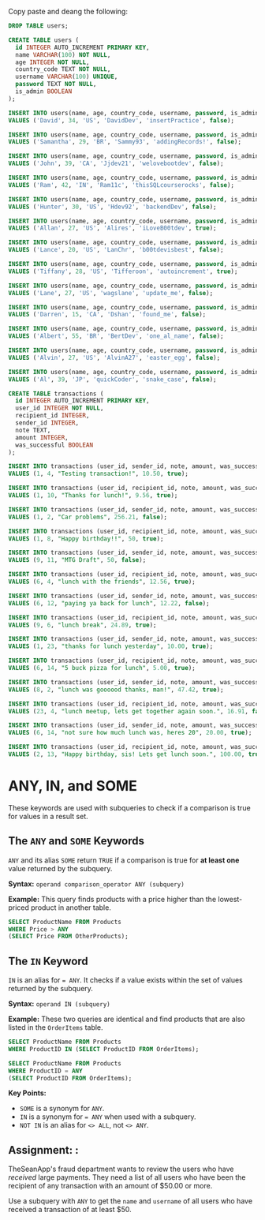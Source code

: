 Copy paste and deang the following:
```sql
DROP TABLE users;

CREATE TABLE users (
  id INTEGER AUTO_INCREMENT PRIMARY KEY,
  name VARCHAR(100) NOT NULL,
  age INTEGER NOT NULL,
  country_code TEXT NOT NULL,
  username VARCHAR(100) UNIQUE,
  password TEXT NOT NULL,
  is_admin BOOLEAN
);

INSERT INTO users(name, age, country_code, username, password, is_admin)
VALUES ('David', 34, 'US', 'DavidDev', 'insertPractice', false);

INSERT INTO users(name, age, country_code, username, password, is_admin)
VALUES ('Samantha', 29, 'BR', 'Sammy93', 'addingRecords!', false);

INSERT INTO users(name, age, country_code, username, password, is_admin)
VALUES ('John', 39, 'CA', 'Jjdev21', 'welovebootdev', false);

INSERT INTO users(name, age, country_code, username, password, is_admin)
VALUES ('Ram', 42, 'IN', 'Ram11c', 'thisSQLcourserocks', false);

INSERT INTO users(name, age, country_code, username, password, is_admin)
VALUES ('Hunter', 30, 'US', 'Hdev92', 'backendDev', false);

INSERT INTO users(name, age, country_code, username, password, is_admin)
VALUES ('Allan', 27, 'US', 'Alires', 'iLoveB00tdev', true);

INSERT INTO users(name, age, country_code, username, password, is_admin)
VALUES ('Lance', 20, 'US', 'LanChr', 'b00tdevisbest', false);

INSERT INTO users(name, age, country_code, username, password, is_admin)
VALUES ('Tiffany', 28, 'US', 'Tifferoon', 'autoincrement', true);

INSERT INTO users(name, age, country_code, username, password, is_admin)
VALUES ('Lane', 27, 'US', 'wagslane', 'update_me', false);

INSERT INTO users(name, age, country_code, username, password, is_admin)
VALUES ('Darren', 15, 'CA', 'Dshan', 'found_me', false);

INSERT INTO users(name, age, country_code, username, password, is_admin)
VALUES ('Albert', 55, 'BR', 'BertDev', 'one_al_name', false);

INSERT INTO users(name, age, country_code, username, password, is_admin)
VALUES ('Alvin', 27, 'US', 'AlvinA27', 'easter_egg', false);

INSERT INTO users(name, age, country_code, username, password, is_admin)
VALUES ('Al', 39, 'JP', 'quickCoder', 'snake_case', false);

CREATE TABLE transactions (
  id INTEGER AUTO_INCREMENT PRIMARY KEY,
  user_id INTEGER NOT NULL,
  recipient_id INTEGER,
  sender_id INTEGER,
  note TEXT,
  amount INTEGER,
  was_successful BOOLEAN
);

INSERT INTO transactions (user_id, sender_id, note, amount, was_successful)
VALUES (1, 4, "Testing transaction!", 10.50, true);

INSERT INTO transactions (user_id, recipient_id, note, amount, was_successful)
VALUES (1, 10, "Thanks for lunch!", 9.56, true);

INSERT INTO transactions (user_id, sender_id, note, amount, was_successful)
VALUES (1, 2, "Car problems", 256.21, false);

INSERT INTO transactions (user_id, recipient_id, note, amount, was_successful)
VALUES (1, 8, "Happy birthday!!", 50, true);

INSERT INTO transactions (user_id, sender_id, note, amount, was_successful)
VALUES (9, 11, "MTG Draft", 50, false);

INSERT INTO transactions (user_id, recipient_id, note, amount, was_successful)
VALUES (6, 4, "lunch with the friends", 12.56, true);

INSERT INTO transactions (user_id, sender_id, note, amount, was_successful)
VALUES (6, 12, "paying ya back for lunch", 12.22, false);

INSERT INTO transactions (user_id, recipient_id, note, amount, was_successful)
VALUES (9, 6, "lunch break", 24.89, true);

INSERT INTO transactions (user_id, sender_id, note, amount, was_successful)
VALUES (1, 23, "thanks for lunch yesterday", 10.00, true);

INSERT INTO transactions (user_id, recipient_id, note, amount, was_successful)
VALUES (6, 14, "5 buck pizza for lunch", 5.00, true);

INSERT INTO transactions (user_id, sender_id, note, amount, was_successful)
VALUES (8, 2, "lunch was goooood thanks, man!", 47.42, true);

INSERT INTO transactions (user_id, recipient_id, note, amount, was_successful)
VALUES (23, 4, "lunch meetup, lets get together again soon.", 16.91, false);

INSERT INTO transactions (user_id, sender_id, note, amount, was_successful)
VALUES (6, 14, "not sure how much lunch was, heres 20", 20.00, true);

INSERT INTO transactions (user_id, recipient_id, note, amount, was_successful)
VALUES (2, 13, "Happy birthday, sis! Lets get lunch soon.", 100.00, true);
```

# ANY, IN, and SOME

These keywords are used with subqueries to check if a comparison is true for values in a result set.

## The `ANY` and `SOME` Keywords

`ANY` and its alias `SOME` return `TRUE` if a comparison is true for **at least one** value returned by the subquery.

**Syntax:**
`operand comparison_operator ANY (subquery)`

**Example:**
This query finds products with a price higher than the lowest-priced product in another table.
```sql
SELECT ProductName FROM Products
WHERE Price > ANY
(SELECT Price FROM OtherProducts);
```

## The `IN` Keyword

`IN` is an alias for `= ANY`. It checks if a value exists within the set of values returned by the subquery.

**Syntax:**
`operand IN (subquery)`

**Example:**
These two queries are identical and find products that are also listed in the `OrderItems` table.
```sql
SELECT ProductName FROM Products
WHERE ProductID IN (SELECT ProductID FROM OrderItems);

SELECT ProductName FROM Products
WHERE ProductID = ANY
(SELECT ProductID FROM OrderItems);
```

**Key Points:**
*   `SOME` is a synonym for `ANY`.
*   `IN` is a synonym for `= ANY` when used with a subquery.
*   `NOT IN` is an alias for `<> ALL`, not `<> ANY`.

## Assignment: :

TheSeanApp's fraud department wants to review the users who have *received* large payments. They need a list of all users who have been the recipient of any transaction with an amount of $50.00 or more.

Use a subquery with `ANY` to get the `name` and `username` of all users who have received a transaction of at least $50.
